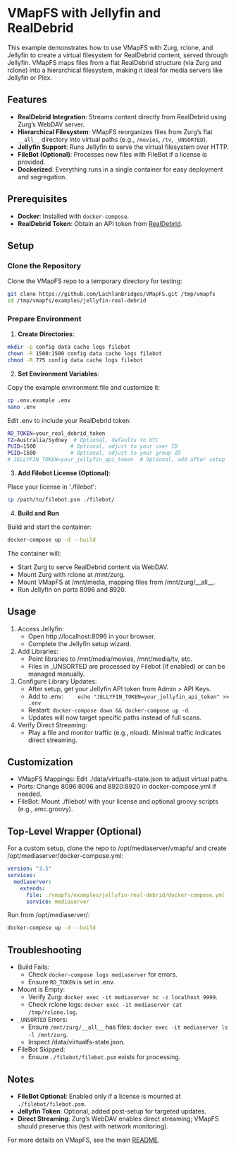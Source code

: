 # VMapFS with Jellyfin and RealDebrid

This example demonstrates how to use VMapFS with Zurg, rclone, and Jellyfin to create a virtual filesystem for RealDebrid content, served through Jellyfin. VMapFS maps files from a flat RealDebrid structure (via Zurg and rclone) into a hierarchical filesystem, making it ideal for media servers like Jellyfin or Plex.

## Features
- **RealDebrid Integration**: Streams content directly from RealDebrid using Zurg’s WebDAV server.
- **Hierarchical Filesystem**: VMapFS reorganizes files from Zurg’s flat `__all__` directory into virtual paths (e.g., `/movies`, `/tv`, `_UNSORTED`).
- **Jellyfin Support**: Runs Jellyfin to serve the virtual filesystem over HTTP.
- **FileBot (Optional)**: Processes new files with FileBot if a license is provided.
- **Dockerized**: Everything runs in a single container for easy deployment and segregation.

## Prerequisites
- **Docker**: Installed with `docker-compose`.
- **RealDebrid Token**: Obtain an API token from [RealDebrid](https://real-debrid.com/apitoken).

## Setup
### Clone the Repository
Clone the VMapFS repo to a temporary directory for testing:
```bash
git clone https://github.com/LachlanBridges/VMapFS.git /tmp/vmapfs
cd /tmp/vmapfs/examples/jellyfin-real-debrid
```
### Prepare Environment
1. **Create Directories**:
```bash
mkdir -p config data cache logs filebot
chown -R 1500:1500 config data cache logs filebot
chmod -R 775 config data cache logs filebot
```
2. **Set Environment Variables**:

Copy the example environment file and customize it:
```bash
cp .env.example .env
nano .env
```
Edit .env to include your RealDebrid token:
```bash
RD_TOKEN=your_real_debrid_token
TZ=Australia/Sydney  # Optional, defaults to UTC
PUID=1500           # Optional, adjust to your user ID
PGID=1500           # Optional, adjust to your group ID
# JELLYFIN_TOKEN=your_jellyfin_api_token  # Optional, add after setup
```
3. **Add Filebot License (Optional)**:

Place your license in './filebot':
```bash
cp /path/to/filebot.psm ./filebot/
```
4. **Build and Run**

Build and start the container:

```bash
docker-compose up -d --build
```
The container will:
- Start Zurg to serve RealDebrid content via WebDAV.
- Mount Zurg with rclone at /mnt/zurg.
- Mount VMapFS at /mnt/media, mapping files from /mnt/zurg/\_\_all\_\_.
- Run Jellyfin on ports 8096 and 8920.

## Usage
1. Access Jellyfin:
    - Open http://localhost:8096 in your browser.
    - Complete the Jellyfin setup wizard.
2. Add Libraries:
    - Point libraries to /mnt/media/movies, /mnt/media/tv, etc.
    - Files in _UNSORTED are processed by Filebot (if enabled) or can be managed manually.
3. Configure Library Updates:
    - After setup, get your Jellyfin API token from Admin > API Keys.
    - Add to .env:
    `   
echo "JELLYFIN_TOKEN=your_jellyfin_api_token" >> .env`
    - Restart: `docker-compose down && docker-compose up -d`.
    - Updates will now target specific paths instead of full scans.
4. Verify Direct Streaming:
    - Play a file and monitor traffic (e.g., nload). Minimal traffic indicates direct streaming.

## Customization
- VMapFS Mappings: Edit ./data/virtualfs-state.json to adjust virtual paths.
- Ports: Change 8096:8096 and 8920:8920 in docker-compose.yml if needed.
- FileBot: Mount ./filebot/ with your license and optional groovy scripts (e.g., amc.groovy).

## Top-Level Wrapper (Optional)
For a custom setup, clone the repo to /opt/mediaserver/vmapfs/ and create /opt/mediaserver/docker-compose.yml:

```yaml
version: "3.5"
services:
  mediaserver:
    extends:
      file: ./vmapfs/examples/jellyfin-real-debrid/docker-compose.yml
      service: mediaserver
```
Run from /opt/mediaserver/:

```bash
docker-compose up -d --build
```

## Troubleshooting
- Build Fails:
    - Check `docker-compose logs mediaserver` for errors.
    - Ensure `RD_TOKEN` is set in .env.
- Mount is Empty:
    - Verify Zurg: `docker exec -it mediaserver nc -z localhost 9999`.
    - Check rclone logs: `docker exec -it mediaserver cat /tmp/rclone.log`.
- `_UNSORTED` Errors:
    - Ensure `/mnt/zurg/__all__` has files: `docker exec -it mediaserver ls -l /mnt/zurg`.
    - Inspect /data/virtualfs-state.json.
- FileBot Skipped: 
    - Ensure `./filebot/filebot.psm` exists for processing.

## Notes
- **FileBot Optional**: Enabled only if a license is mounted at `./filebot/filebot.psm`.
- **Jellyfin Token**: Optional, added post-setup for targeted updates.
- **Direct Streaming**: Zurg’s WebDAV enables direct streaming; VMapFS should preserve this (test with network monitoring).


For more details on VMapFS, see the main [README](../../README).
